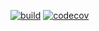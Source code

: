 [![build](https://github.com/rodi0878/NNPTP22-2/actions/workflows/maven.yml/badge.svg)](https://github.com/rodi0878/NNPTP22-2/actions/workflows/maven.yml)
[![codecov](https://codecov.io/gh/rodi0878/NNPTP22-2/branch/main/graph/badge.svg?token=000000000)](https://codecov.io/gh/rodi0878/NNPTP22-2)

